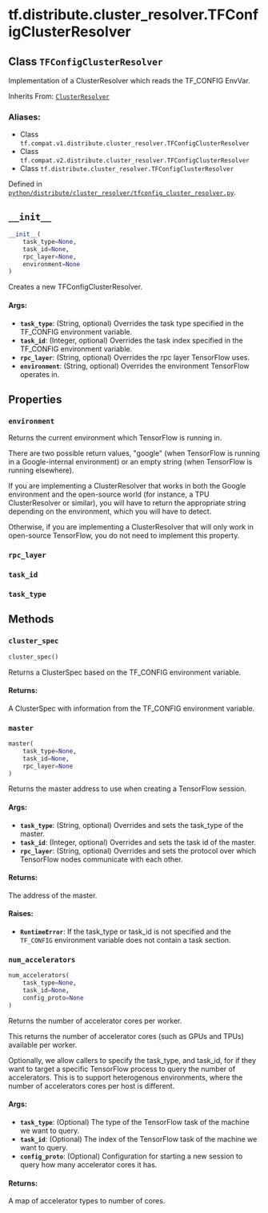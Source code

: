 <div itemscope itemtype="http://developers.google.com/ReferenceObject">
<meta itemprop="name" content="tf.distribute.cluster_resolver.TFConfigClusterResolver" />
<meta itemprop="path" content="Stable" />
<meta itemprop="property" content="environment"/>
<meta itemprop="property" content="rpc_layer"/>
<meta itemprop="property" content="task_id"/>
<meta itemprop="property" content="task_type"/>
<meta itemprop="property" content="__init__"/>
<meta itemprop="property" content="cluster_spec"/>
<meta itemprop="property" content="master"/>
<meta itemprop="property" content="num_accelerators"/>
</div>

# tf.distribute.cluster_resolver.TFConfigClusterResolver

## Class `TFConfigClusterResolver`

Implementation of a ClusterResolver which reads the TF_CONFIG EnvVar.

Inherits From: [`ClusterResolver`](../../../tf/distribute/cluster_resolver/ClusterResolver.md)

### Aliases:

* Class `tf.compat.v1.distribute.cluster_resolver.TFConfigClusterResolver`
* Class `tf.compat.v2.distribute.cluster_resolver.TFConfigClusterResolver`
* Class `tf.distribute.cluster_resolver.TFConfigClusterResolver`



Defined in [`python/distribute/cluster_resolver/tfconfig_cluster_resolver.py`](/code/stable/tensorflow/python/distribute/cluster_resolver/tfconfig_cluster_resolver.py).

<!-- Placeholder for "Used in" -->


<h2 id="__init__"><code>__init__</code></h2>

``` python
__init__(
    task_type=None,
    task_id=None,
    rpc_layer=None,
    environment=None
)
```

Creates a new TFConfigClusterResolver.


#### Args:


* <b>`task_type`</b>: (String, optional) Overrides the task type specified in the
  TF_CONFIG environment variable.
* <b>`task_id`</b>: (Integer, optional) Overrides the task index specified in the
  TF_CONFIG environment variable.
* <b>`rpc_layer`</b>: (String, optional) Overrides the rpc layer TensorFlow uses.
* <b>`environment`</b>: (String, optional) Overrides the environment TensorFlow
  operates in.



## Properties

<h3 id="environment"><code>environment</code></h3>

Returns the current environment which TensorFlow is running in.

There are two possible return values, "google" (when TensorFlow is running
in a Google-internal environment) or an empty string (when TensorFlow is
running elsewhere).

If you are implementing a ClusterResolver that works in both the Google
environment and the open-source world (for instance, a TPU ClusterResolver
or similar), you will have to return the appropriate string depending on the
environment, which you will have to detect.

Otherwise, if you are implementing a ClusterResolver that will only work
in open-source TensorFlow, you do not need to implement this property.

<h3 id="rpc_layer"><code>rpc_layer</code></h3>




<h3 id="task_id"><code>task_id</code></h3>




<h3 id="task_type"><code>task_type</code></h3>






## Methods

<h3 id="cluster_spec"><code>cluster_spec</code></h3>

``` python
cluster_spec()
```

Returns a ClusterSpec based on the TF_CONFIG environment variable.


#### Returns:

A ClusterSpec with information from the TF_CONFIG environment variable.


<h3 id="master"><code>master</code></h3>

``` python
master(
    task_type=None,
    task_id=None,
    rpc_layer=None
)
```

Returns the master address to use when creating a TensorFlow session.


#### Args:


* <b>`task_type`</b>: (String, optional) Overrides and sets the task_type of the
  master.
* <b>`task_id`</b>: (Integer, optional) Overrides and sets the task id of the
  master.
* <b>`rpc_layer`</b>: (String, optional) Overrides and sets the protocol over which
  TensorFlow nodes communicate with each other.


#### Returns:

The address of the master.



#### Raises:


* <b>`RuntimeError`</b>: If the task_type or task_id is not specified and the
  `TF_CONFIG` environment variable does not contain a task section.

<h3 id="num_accelerators"><code>num_accelerators</code></h3>

``` python
num_accelerators(
    task_type=None,
    task_id=None,
    config_proto=None
)
```

Returns the number of accelerator cores per worker.

This returns the number of accelerator cores (such as GPUs and TPUs)
available per worker.

Optionally, we allow callers to specify the task_type, and task_id, for
if they want to target a specific TensorFlow process to query
the number of accelerators. This is to support heterogenous environments,
where the number of accelerators cores per host is different.

#### Args:


* <b>`task_type`</b>: (Optional) The type of the TensorFlow task of the machine we
  want to query.
* <b>`task_id`</b>: (Optional) The index of the TensorFlow task of the machine we
  want to query.
* <b>`config_proto`</b>: (Optional) Configuration for starting a new session to
  query how many accelerator cores it has.


#### Returns:

A map of accelerator types to number of cores.




